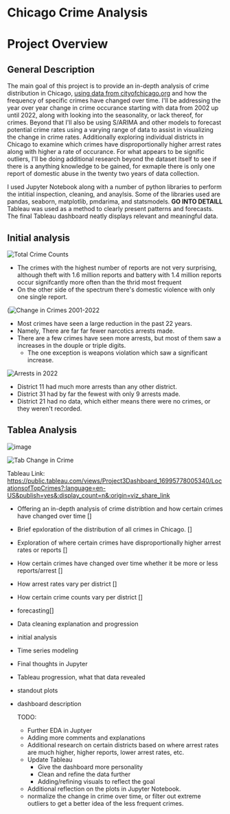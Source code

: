 # Chicago Crime Analysis

# Project Overview

## General Description
  The main goal of this project is to provide an in-depth analysis of crime distribution in Chicago, [using data from cityofchicago.org](https://data.cityofchicago.org/Public-Safety/Crimes-2001-to-Present/ijzp-q8t2/data) and how the frequency of specific crimes have changed over time. I'll be addressing the year over year change in crime occurance starting with data from 2002 up until 2022, along with looking into the seasonality, or lack thereof, for crimes. Beyond that I'll also be using S/ARIMA and other models to forecast potential crime rates using a varying range of data to assist in visualizing the change in crime rates. Additionally exploring individual districts in Chicago to examine which crimes have disproportionally higher arrest rates along with higher a rate of occurance. For what appears to be signific outliers, I'll be doing additional research beyond the dataset itself to see if there is a anything knowledge to be gained, for exmaple there is only one report of domestic abuse in the twenty two years of data collection.
  
  I used Jupyter Notebook along with a number of python libraries to perform the intitial inspection, cleaning, and anaylsis. Some of the libraries used are pandas, seaborn, matplotlib, pmdarima, and statsmodels. **GO INTO DETAILL** 
  Tableau was used as a method to clearly present patterns and forecasts. The final Tableau dashboard neatly displays relevant and meaningful data. 






## Initial analysis

![Total Crime Counts](https://github.com/ThomasLane1820/Chicago-Crime-Analysis/assets/139289105/c5729a80-ea79-4aab-b9ed-e74313b33c82)

- The crimes with the highest number of reports are not very surprising, although theft with 1.6 million reports and battery with 1.4 million reports occur signifcantly more often than the thrid most frequent
- On the other side of the spectrum there's domestic violence with only one single report.

(![Change in Crimes 2001-2022](https://github.com/ThomasLane1820/Chicago-Crime-Analysis/assets/139289105/3009257c-04eb-49f0-b7f1-d3368ad55242)
- Most crimes have seen a large reduction in the past 22 years.
- Namely, There are far far fewer narcotics arrests made.
- There are a few crimes have seen more arrests, but most of them saw a increases in the douple or triple digits.
    - The one exception is weapons violation which saw a significant increase.

![Arrests in 2022](https://github.com/ThomasLane1820/Chicago-Crime-Analysis/assets/139289105/a027604c-ae70-4050-867a-6d3ee3774876)

- District 11 had much more arrests than any other district.
- District 31 had by far the fewest with only 9 arrests made.
- District 21 had no data, which either means there were no crimes, or they weren't recorded.




## Tablea Analysis

![image](https://github.com/ThomasLane1820/Project-3/assets/139289105/e060f80c-39f3-4188-a2ff-a555b2962d41)

![Tab Change in Crime](https://github.com/ThomasLane1820/Chicago-Crime-Analysis/assets/139289105/dff8437f-7bd1-43c9-a809-386b4bcf8c8b)


Tableau Link:  https://public.tableau.com/views/Project3Dashboard_16995778005340/LocationsofTopCrimes?:language=en-US&publish=yes&:display_count=n&:origin=viz_share_link 



- Offering an in-depth analysis of crime distribtion and how certain crimes have changed over time []
- Brief epxloration of the distribution of all crimes in Chicago. [] 
- Exploration of where certain crimes have disproportionally higher arrest rates or reports [] 
- How certain crimes have changed over time whether it be more or less reports/arrest [] 
- How arrest rates vary per district [] 
- How certain crime counts vary per district []
- forecasting[]
- Data cleaning explanation and progression
- initial analysis
- Time series modeling
- Final thoughts in Jupyter
- Tableau progression, what that data revealed
- standout plots
- dashboard description


  TODO:
  - Further EDA in Juptyer
  - Adding more comments and explanations
  - Additional research on certain districts based on where arrest rates are much higher, higher reports, lower arrest rates, etc.
  - Update Tableau
     - Give the dashboard more personality
     - Clean and refine the data further
     - Adding/refining visuals to reflect the goal
  - Additional reflection on the plots in Jupyter Notebook.
  - normalize the change in crime over time, or filter out extreme outliers to get a better idea of the less frequent crimes.
